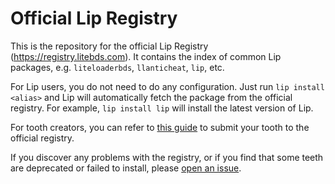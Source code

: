 # Official Lip Registry

This is the repository for the official Lip Registry (<https://registry.litebds.com>). It contains the index of common Lip packages, e.g. `liteloaderbds`, `llanticheat`, `lip`, etc.

For Lip users, you do not need to do any configuration. Just run `lip install <alias>` and Lip will automatically fetch the package from the official registry. For example, `lip install lip` will install the latest version of Lip.

For tooth creators, you can refer to [this guide](https://lip.docs.litebds.com/en/#/tutorials/submit_your_tooth_to_lip_registry) to submit your tooth to the official registry.

If you discover any problems with the registry, or if you find that some teeth are deprecated or failed to install, please [open an issue](https://github.com/LiteLDev/Registry/issues/new/choose).